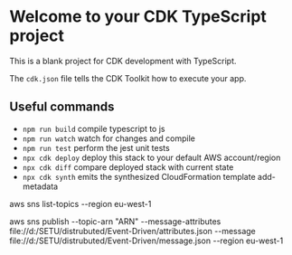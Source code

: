 # Welcome to your CDK TypeScript project

This is a blank project for CDK development with TypeScript.

The `cdk.json` file tells the CDK Toolkit how to execute your app.

## Useful commands

* `npm run build`   compile typescript to js
* `npm run watch`   watch for changes and compile
* `npm run test`    perform the jest unit tests
* `npx cdk deploy`  deploy this stack to your default AWS account/region
* `npx cdk diff`    compare deployed stack with current state
* `npx cdk synth`   emits the synthesized CloudFormation template
add-metadata

aws sns list-topics --region eu-west-1

aws sns publish --topic-arn "ARN" --message-attributes file://d:/SETU/distrubuted/Event-Driven/attributes.json --message file://d:/SETU/distrubuted/Event-Driven/message.json --region eu-west-1